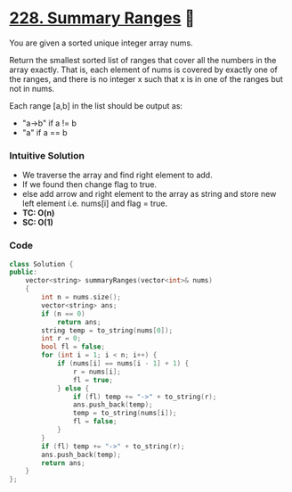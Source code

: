 # [228. Summary Ranges](https://leetcode.com/problems/summary-ranges/) 🌟

You are given a sorted unique integer array nums.

Return the smallest sorted list of ranges that cover all the numbers in the array exactly. That is, each element of nums is covered by exactly one of the ranges, and there is no integer x such that x is in one of the ranges but not in nums.

Each range [a,b] in the list should be output as:

-   "a->b" if a != b
-   "a" if a == b

### Intuitive Solution

-   We traverse the array and find right element to add.
-   If we found then change flag to true.
-   else add arrow and right element to the array as string and store new left element i.e. nums[i] and flag = true.
-   **TC: O(n)**
-   **SC: O(1)**

### Code

```cpp
class Solution {
public:
    vector<string> summaryRanges(vector<int>& nums)
    {
        int n = nums.size();
        vector<string> ans;
        if (n == 0)
            return ans;
        string temp = to_string(nums[0]);
        int r = 0;
        bool fl = false;
        for (int i = 1; i < n; i++) {
            if (nums[i] == nums[i - 1] + 1) {
                r = nums[i];
                fl = true;
            } else {
                if (fl) temp += "->" + to_string(r);
                ans.push_back(temp);
                temp = to_string(nums[i]);
                fl = false;
            }
        }
        if (fl) temp += "->" + to_string(r);
        ans.push_back(temp);
        return ans;
    }
};
```
